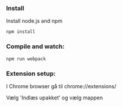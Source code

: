 ### Install

Install node.js and npm

<code>npm install</code>

### Compile and watch:

<code>npm run webpack</code>

### Extension setup:

I Chrome browser gå til chrome://extensions/

Vælg 'Indlæs upakket' og vælg mappen